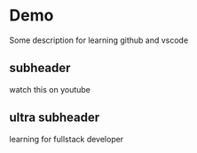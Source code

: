 # Demo
Some description for learning github and vscode

## subheader

watch this on youtube

## ultra subheader

learning for fullstack developer
